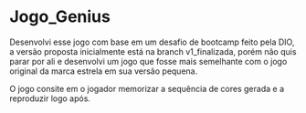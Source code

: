 # Jogo_Genius
Desenvolvi esse jogo com base em um desafio de bootcamp feito pela DIO, a versão proposta inicialmente está na branch v1_finalizada, porém não quis parar por ali e desenvolvi um jogo que fosse mais semelhante com o jogo original da marca estrela em sua versão pequena.  

O jogo consite em o jogador memorizar a sequência de cores gerada e a reproduzir logo após.
